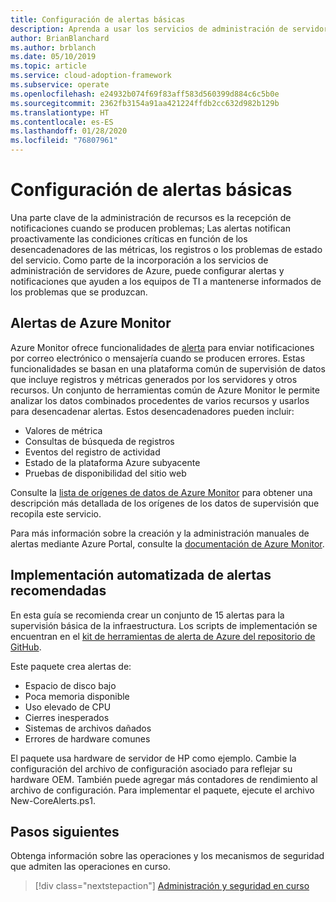 ```yaml
---
title: Configuración de alertas básicas
description: Aprenda a usar los servicios de administración de servidores de Azure para configurar alertas y notificaciones que ayuden a los equipos de TI a mantenerse informados de los problemas que se produzcan.
author: BrianBlanchard
ms.author: brblanch
ms.date: 05/10/2019
ms.topic: article
ms.service: cloud-adoption-framework
ms.subservice: operate
ms.openlocfilehash: e24932b074f69f83aff583d560399d884c6c5b0e
ms.sourcegitcommit: 2362fb3154a91aa421224ffdb2cc632d982b129b
ms.translationtype: HT
ms.contentlocale: es-ES
ms.lasthandoff: 01/28/2020
ms.locfileid: "76807961"
---
```

# <a name="set-up-basic-alerts"></a>Configuración de alertas básicas

Una parte clave de la administración de recursos es la recepción de notificaciones cuando se producen problemas; Las alertas notifican proactivamente las condiciones críticas en función de los desencadenadores de las métricas, los registros o los problemas de estado del servicio. Como parte de la incorporación a los servicios de administración de servidores de Azure, puede configurar alertas y notificaciones que ayuden a los equipos de TI a mantenerse informados de los problemas que se produzcan.

## <a name="azure-monitor-alerts"></a>Alertas de Azure Monitor

Azure Monitor ofrece funcionalidades de [alerta](https://docs.microsoft.com/azure/azure-monitor/platform/alerts-overview) para enviar notificaciones por correo electrónico o mensajería cuando se producen errores. Estas funcionalidades se basan en una plataforma común de supervisión de datos que incluye registros y métricas generados por los servidores y otros recursos. Un conjunto de herramientas común de Azure Monitor le permite analizar los datos combinados procedentes de varios recursos y usarlos para desencadenar alertas. Estos desencadenadores pueden incluir:

- Valores de métrica
- Consultas de búsqueda de registros
- Eventos del registro de actividad
- Estado de la plataforma Azure subyacente
- Pruebas de disponibilidad del sitio web

Consulte la [lista de orígenes de datos de Azure Monitor](https://docs.microsoft.com/azure/azure-monitor/platform/data-sources) para obtener una descripción más detallada de los orígenes de los datos de supervisión que recopila este servicio.

Para más información sobre la creación y la administración manuales de alertas mediante Azure Portal, consulte la [documentación de Azure Monitor](https://docs.microsoft.com/azure/azure-monitor/platform/alerts-metric).

## <a name="automated-deployment-of-recommended-alerts"></a>Implementación automatizada de alertas recomendadas

En esta guía se recomienda crear un conjunto de 15 alertas para la supervisión básica de la infraestructura. Los scripts de implementación se encuentran en el [kit de herramientas de alerta de Azure del repositorio de GitHub](https://github.com/Microsoft/manageability-toolkits).

Este paquete crea alertas de:

- Espacio de disco bajo
- Poca memoria disponible
- Uso elevado de CPU
- Cierres inesperados
- Sistemas de archivos dañados
- Errores de hardware comunes

El paquete usa hardware de servidor de HP como ejemplo. Cambie la configuración del archivo de configuración asociado para reflejar su hardware OEM. También puede agregar más contadores de rendimiento al archivo de configuración. Para implementar el paquete, ejecute el archivo New-CoreAlerts.ps1.

## <a name="next-steps"></a>Pasos siguientes

Obtenga información sobre las operaciones y los mecanismos de seguridad que admiten las operaciones en curso.

> [!div class="nextstepaction"]
> [Administración y seguridad en curso](./ongoing-management-overview.md)
